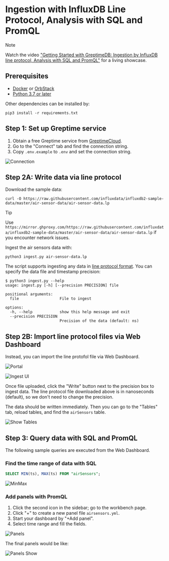 # Ingestion with InfluxDB Line Protocol, Analysis with SQL and PromQL

> [!NOTE]
>
> Watch the video ["Getting Started with GreptimeDB: Ingestion by InfluxDB line protocol, Analysis with SQL and PromQL"](https://www.youtube.com/watch?v=JZuq0inSO9Q) for a living showcase.

## Prerequisites

* [Docker](https://docs.docker.com/get-docker/) or [OrbStack](https://orbstack.dev/)
* [Python 3.7 or later](https://www.python.org/downloads/)

Other dependencies can be installed by:

```shell
pip3 install -r requirements.txt
```

## Step 1: Set up Greptime service

1. Obtain a free Greptime service from [GreptimeCloud](https://console.greptime.cloud/). 
2. Go to the "Connect" tab and find the connection string.
3. Copy `.env.example` to `.env` and set the connection string.

![Connection](/media/connstr.png)

## Step 2A: Write data via line protocol

Download the sample data:

```shell
curl -O https://raw.githubusercontent.com/influxdata/influxdb2-sample-data/master/air-sensor-data/air-sensor-data.lp 
```

> [!TIP]
>
> Use `https://mirror.ghproxy.com/https://raw.githubusercontent.com/influxdata/influxdb2-sample-data/master/air-sensor-data/air-sensor-data.lp` if you encounter network issues.

Ingest the air sensors data with:

```shell
python3 ingest.py air-sensor-data.lp
```

The script supports ingesting any data in [line protocol format](https://docs.influxdata.com/influxdb/v2/reference/syntax/line-protocol/). You can specify the data file and timestamp precision:

```
$ python3 ingest.py --help
usage: ingest.py [-h] [--precision PRECISION] file

positional arguments:
  file                  File to ingest

options:
  -h, --help            show this help message and exit
  --precision PRECISION
                        Precision of the data (default: ns)
```

## Step 2B: Import line protocol files via Web Dashboard

Instead, you can import the line protofol file via Web Dashboard.

![Portal](/media/portal.png)

![Ingest UI](media/ingest-ui.png)

Once file uploaded, click the "Write" button next to the precision box to ingest data. The line protocol file downloaded above is in nanoseconds (default), so we don't need to change the precision.

The data should be written immediately. Then you can go to the "Tables" tab, reload tables, and find the `airSensors` table.

![Show Tables](media/show-tables.png)

## Step 3: Query data with SQL and PromQL

The following sample queries are executed from the Web Dashboard.

### Find the time range of data with SQL

```sql
SELECT MIN(ts), MAX(ts) FROM "airSensors";
```

![MinMax](media/minmax.png)

### Add panels with PromQL

1. Click the second icon in the sidebar; go to the workbench page.
2. Click "+" to create a new panel file `airsensors.yml`.
3. Start your dashboard by "+Add panel".
4. Select time range and fill the fields.

![Panels](media/panels.png)

The final panels would be like:

![Panels Show](media/panels-show.png)
